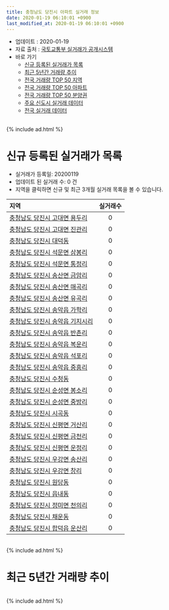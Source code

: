 ```yaml
---
title: 충청남도 당진시 아파트 실거래 정보
date: 2020-01-19 06:10:01 +0900
last_modified_at: 2020-01-19 06:10:01 +0900
---
```


* 업데이트 : 2020-01-19
* 자료 출처 : [국토교통부 실거래가 공개시스템](http://rt.molit.go.kr)
* 바로 가기
    * [신규 등록된 실거래가 목록](#신규-등록된-실거래가-목록)
    * [최근 5년간 거래량 추이](#최근-5년간-거래량-추이)
    * [전국 거래량 TOP 50 지역](https://apt-info.github.io/apt-trade-info/최근-3개월-전국에서-가장-거래가-많이-발생한-지역)
    * [전국 거래량 TOP 50 아파트](https://apt-info.github.io/apt-trade-info/최근-3개월-전국에서-가장-거래가-많이-발생한-아파트)
    * [전국 거래량 TOP 50 분양권](https://apt-info.github.io/apt-trade-info/최근-3개월-전국에서-가장-거래가-많이-발생한-분양권)
    * [주요 신도시 실거래 데이터](https://apt-info.github.io/apt-trade-info/주요-신도시)
    * [전국 실거래 데이터](https://apt-info.github.io/apt-trade-info/전국)

<br>
{% include ad.html %}
<br>

# 신규 등록된 실거래가 목록
* 실거래가 등록일: 20200119
* 업데이트 된 실거래 수: 0 건
* 지역을 클릭하면 신규 및 최근 3개월 실거래 목록을 볼 수 있습니다.


|지역|실거래수|
|:---|:---:|
|[충청남도 당진시 고대면 용두리](https://apt-info.github.io/apt-trade-info/충청남도-당진시-고대면-용두리)|0|
|[충청남도 당진시 고대면 진관리](https://apt-info.github.io/apt-trade-info/충청남도-당진시-고대면-진관리)|0|
|[충청남도 당진시 대덕동](https://apt-info.github.io/apt-trade-info/충청남도-당진시-대덕동)|0|
|[충청남도 당진시 석문면 삼봉리](https://apt-info.github.io/apt-trade-info/충청남도-당진시-석문면-삼봉리)|0|
|[충청남도 당진시 석문면 통정리](https://apt-info.github.io/apt-trade-info/충청남도-당진시-석문면-통정리)|0|
|[충청남도 당진시 송산면 금암리](https://apt-info.github.io/apt-trade-info/충청남도-당진시-송산면-금암리)|0|
|[충청남도 당진시 송산면 매곡리](https://apt-info.github.io/apt-trade-info/충청남도-당진시-송산면-매곡리)|0|
|[충청남도 당진시 송산면 유곡리](https://apt-info.github.io/apt-trade-info/충청남도-당진시-송산면-유곡리)|0|
|[충청남도 당진시 송악읍 가학리](https://apt-info.github.io/apt-trade-info/충청남도-당진시-송악읍-가학리)|0|
|[충청남도 당진시 송악읍 기지시리](https://apt-info.github.io/apt-trade-info/충청남도-당진시-송악읍-기지시리)|0|
|[충청남도 당진시 송악읍 반촌리](https://apt-info.github.io/apt-trade-info/충청남도-당진시-송악읍-반촌리)|0|
|[충청남도 당진시 송악읍 복운리](https://apt-info.github.io/apt-trade-info/충청남도-당진시-송악읍-복운리)|0|
|[충청남도 당진시 송악읍 석포리](https://apt-info.github.io/apt-trade-info/충청남도-당진시-송악읍-석포리)|0|
|[충청남도 당진시 송악읍 중흥리](https://apt-info.github.io/apt-trade-info/충청남도-당진시-송악읍-중흥리)|0|
|[충청남도 당진시 수청동](https://apt-info.github.io/apt-trade-info/충청남도-당진시-수청동)|0|
|[충청남도 당진시 순성면 봉소리](https://apt-info.github.io/apt-trade-info/충청남도-당진시-순성면-봉소리)|0|
|[충청남도 당진시 순성면 중방리](https://apt-info.github.io/apt-trade-info/충청남도-당진시-순성면-중방리)|0|
|[충청남도 당진시 시곡동](https://apt-info.github.io/apt-trade-info/충청남도-당진시-시곡동)|0|
|[충청남도 당진시 신평면 거산리](https://apt-info.github.io/apt-trade-info/충청남도-당진시-신평면-거산리)|0|
|[충청남도 당진시 신평면 금천리](https://apt-info.github.io/apt-trade-info/충청남도-당진시-신평면-금천리)|0|
|[충청남도 당진시 신평면 운정리](https://apt-info.github.io/apt-trade-info/충청남도-당진시-신평면-운정리)|0|
|[충청남도 당진시 우강면 송산리](https://apt-info.github.io/apt-trade-info/충청남도-당진시-우강면-송산리)|0|
|[충청남도 당진시 우강면 창리](https://apt-info.github.io/apt-trade-info/충청남도-당진시-우강면-창리)|0|
|[충청남도 당진시 원당동](https://apt-info.github.io/apt-trade-info/충청남도-당진시-원당동)|0|
|[충청남도 당진시 읍내동](https://apt-info.github.io/apt-trade-info/충청남도-당진시-읍내동)|0|
|[충청남도 당진시 정미면 천의리](https://apt-info.github.io/apt-trade-info/충청남도-당진시-정미면-천의리)|0|
|[충청남도 당진시 채운동](https://apt-info.github.io/apt-trade-info/충청남도-당진시-채운동)|0|
|[충청남도 당진시 합덕읍 운산리](https://apt-info.github.io/apt-trade-info/충청남도-당진시-합덕읍-운산리)|0|


<br>
{% include ad.html %}
<br>

# 최근 5년간 거래량 추이


<div style="width:100%;">
    <canvas id="deal_progress" height="200"></canvas>
</div>

<script>
new Chart(document.getElementById("deal_progress"), {
    type: 'line',
    data: {
        labels: ['201501','201502','201503','201504','201505','201506','201507','201508','201509','201510','201511','201512','201601','201602','201603','201604','201605','201606','201607','201608','201609','201610','201611','201612','201701','201702','201703','201704','201705','201706','201707','201708','201709','201710','201711','201712','201801','201802','201803','201804','201805','201806','201807','201808','201809','201810','201811','201812','201901','201902','201903','201904','201905','201906','201907','201908','201909','201910','201911','201912','202001'],
        datasets: [{
            label: '매매',
            pointRadius: 1,
            data: [226, 241, 305, 280, 242, 227, 261, 237, 229, 208, 160, 125, 115, 119, 156, 118, 111, 139, 87, 108, 124, 185, 117, 92, 65, 142, 122, 89, 124, 146, 94, 114, 116, 102, 146, 91, 135, 115, 155, 136, 126, 114, 109, 97, 109, 98, 91, 80, 132, 83, 119, 94, 113, 106, 98, 106, 104, 157, 112, 99, 40],
            borderColor: "rgba(255, 201, 14, 1)",
            backgroundColor: "rgba(255, 201, 14, 0.5)",
            fill: false,
            lineTension: 0
        },{
            label: '전월세',
            pointRadius: 1,
            data: [152, 110, 156, 119, 115, 120, 130, 98, 100, 122, 100, 110, 126, 132, 130, 94, 86, 93, 110, 108, 84, 107, 116, 114, 97, 126, 119, 89, 86, 85, 85, 70, 83, 69, 95, 85, 106, 99, 153, 106, 109, 114, 118, 89, 102, 108, 97, 78, 120, 136, 101, 74, 108, 96, 90, 75, 84, 166, 88, 50, 22],
            borderColor: "rgba(0, 141, 185, 1)",
            backgroundColor: "rgba(0, 141, 185, 0.5)",
            fill: false,
            lineTension: 0
        }
        ]
    },
    options: {
        responsive: true,
        title: {
            display: false
        },
        tooltips: {
            mode: 'index',
            intersect: false
        },
        hover: {
            mode: 'nearest',
            intersect: true
        },
        scales: {
            xAxes: [{
                display: true,
                scaleLabel: {
                    display: true,
                    labelString: '년/월'
                }
            }],
            yAxes: [{
                display: true,
                ticks: {
                    suggestedMin: 0,
                },
                scaleLabel: {
                    display: true,
                    labelString: '실거래 수'
                }
            }]
        }
    }
});

</script>


<br>
{% include ad.html %}
<br>

